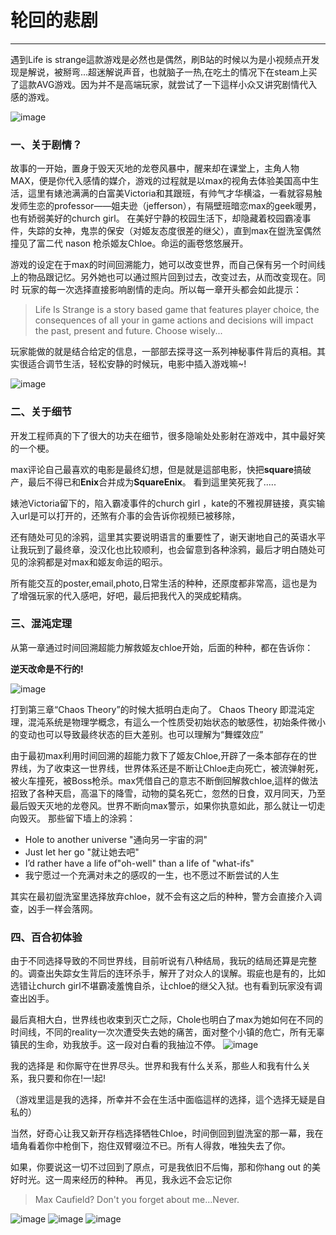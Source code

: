 # 轮回的悲剧
---

遇到Life is strange這款游戏是必然也是偶然，刷B站的时候以为是小视频点开发现是解说，被掰弯...超迷解说声音，也就脑子一热,在吃土的情况下在steam上买了這款AVG游戏。因为并不是高端玩家，就尝试了一下這样小众又讲究剧情代入感的游戏。



![image](http://7xq62e.com1.z0.glb.clouddn.com/main.jpg)

### 一、关于剧情？


故事的一开始，置身于毁天灭地的龙卷风暴中，醒来却在课堂上，主角人物MAX，便是你代入感情的媒介，游戏的过程就是以max的视角去体验美国高中生活，這里有婊池满满的白富美Victoria和其跟班，有帅气才华横溢，一看就容易触发师生恋的professor——姐夫逊（jefferson），有隔壁班暗恋max的geek暖男，也有娇弱美好的church girl。
在美好宁静的校园生活下，却隐藏着校园霸凌事件，失踪的女神，鬼祟的保安（对姬友态度很差的继父），直到max在盥洗室偶然撞见了富二代 nason 枪杀姬友Chloe。命运的画卷悠悠展开。


游戏的设定在于max的时间回溯能力，她可以改变世界，而自己保有另一个时间线上的物品跟记忆。另外她也可以通过照片回到过去，改变过去，从而改变现在。同时 玩家的每一次选择直接影响剧情的走向。所以每一章开头都会如此提示：

>Life Is Strange is a story based game that features player choice, the consequences of all your in game actions and decisions will     impact the past, present and future. Choose wisely...


玩家能做的就是结合给定的信息，一部部去探寻这一系列神秘事件背后的真相。其实很适合调节生活，轻松安静的时候玩，电影中插入游戏嘛~!



![image](http://7xq62e.com1.z0.glb.clouddn.com/2.jpg)

### 二、关于细节
开发工程师真的下了很大的功夫在细节，很多隐喻处处影射在游戏中，其中最好笑的一个梗。

max评论自己最喜欢的电影是最终幻想，但是就是這部电影，快把**square**搞破产，最后不得已和**Enix**合并成为**SquareEnix**。
看到這里笑死我了.....

婊池Victoria留下的，陷入霸凌事件的church girl ，kate的不雅视屏链接，真实输入url是可以打开的，还煞有介事的会告诉你视频已被移除，


还有随处可见的涂鸦，這里其实要说明语言的重要性了，谢天谢地自己的英语水平让我玩到了最终章，没汉化也比较顺利，也会留意到各种涂鸦，最后才明白随处可见的涂鸦都是对max和姬友命运的昭示。

所有能交互的poster,email,photo,日常生活的种种，还原度都非常高，這也是为了增强玩家的代入感吧，好吧，最后把我代入的哭成蛇精病。

### 三、混沌定理


从第一章通过时间回溯超能力解救姬友chloe开始，后面的种种，都在告诉你：

 ****逆天改命是不行的!****

![image](http://7xq62e.com1.z0.glb.clouddn.com/4.png)


打到第三章“Chaos Theory”的时候大抵明白走向了。
Chaos Theory 即混沌定理，混沌系统是物理学概念，有這么一个性质受初始状态的敏感性，初始条件微小的变动也可以导致最终状态的巨大差别。也可以理解为“舞蝶效应”

由于最初max利用时间回溯的超能力救下了姬友Chloe,开辟了一条本部存在的世界线，为了收束这一世界线，世界体系还是不断让Chloe走向死亡，被流弹射死，被火车撞死，被Boss枪杀。max凭借自己的意志不断倒回解救chloe,這样的做法招致了各种天启，高温下的降雪，动物的莫名死亡，忽然的日食，双月同天，乃至最后毁天灭地的龙卷风。世界不断向max警示，如果你执意如此，那么就让一切走向毁灭。
那些留下墙上的涂鸦：
  - Hole to another universe "通向另一宇宙的洞"
  - Just let her go "就让她去吧"
  - I’d rather have a life of"oh-well" than a life of "what-ifs"
  - 我宁愿过一个充满对未之的感叹的一生，也不愿过不断尝试的人生

其实在最初盥洗室里选择放弃chloe，就不会有这之后的种种，警方会直接介入调查，凶手一样会落网。


### 四、百合初体验
由于不同选择导致的不同世界线，目前听说有八种结局，我玩的结局还算是完整的。调查出失踪女生背后的连环杀手，解开了对众人的误解。瑕疵也是有的，比如选错让church girl不堪霸凌羞愧自杀，让chloe的继父入狱。也有看到玩家没有调查出凶手。

最后真相大白，世界线也收束到灭亡之际，Chole也明白了max为她如何在不同的时间线，不同的reality一次次遭受失去她的痛苦，面对整个小镇的危亡，所有无辜镇民的生命，劝我放手。这一段对白看的我抽泣不停。
![image](http://7xq62e.com1.z0.glb.clouddn.com/6.png)

我的选择是
和你厮守在世界尽头。世界和我有什么关系，那些人和我有什么关系，我只要和你在!一!起!

（游戏里這是我的选择，所幸并不会在生活中面临這样的选择，這个选择无疑是自私的）

当然，好奇心让我又新开存档选择牺牲Chloe，时间倒回到盥洗室的那一幕，我在墙角看着你中枪倒下，抱住双臂啜泣不已。所有人得救，唯独失去了你。

如果，你要说这一切不过回到了原点，可是我依旧不后悔，那和你hang out 的美好时光。这一周来经历的种种。
再见，我永远不会忘记你
>Max Caufield? Don't you forget about me...Never.

![image](http://7xq62e.com1.z0.glb.clouddn.com/6.jpg)
![image](http://7xq62e.com1.z0.glb.clouddn.com/3.png)
![image](http://7xq62e.com1.z0.glb.clouddn.com/3.jpg)







